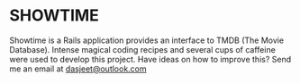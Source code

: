 # SHOWTIME

Showtime is a Rails application provides an interface to TMDB (The Movie Database). Intense magical coding recipes and several cups of caffeine were used to develop this project. Have ideas on how to improve this? Send me an email at dasjeet@outlook.com